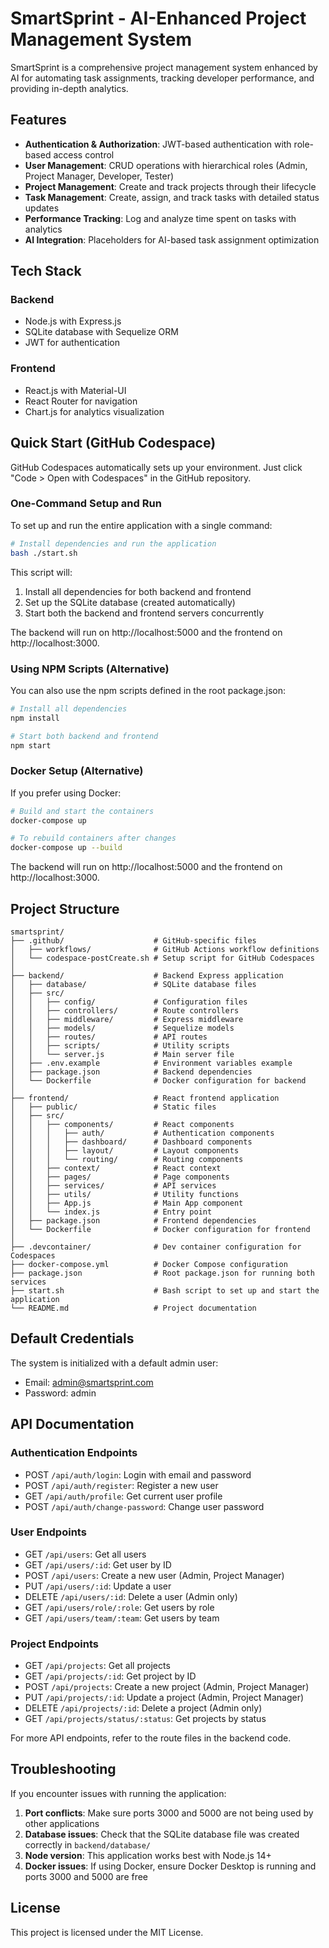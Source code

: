 # SmartSprint - AI-Enhanced Project Management System

SmartSprint is a comprehensive project management system enhanced by AI for automating task assignments, tracking developer performance, and providing in-depth analytics.

## Features

- **Authentication & Authorization**: JWT-based authentication with role-based access control
- **User Management**: CRUD operations with hierarchical roles (Admin, Project Manager, Developer, Tester)
- **Project Management**: Create and track projects through their lifecycle
- **Task Management**: Create, assign, and track tasks with detailed status updates
- **Performance Tracking**: Log and analyze time spent on tasks with analytics
- **AI Integration**: Placeholders for AI-based task assignment optimization

## Tech Stack

### Backend
- Node.js with Express.js
- SQLite database with Sequelize ORM
- JWT for authentication

### Frontend
- React.js with Material-UI
- React Router for navigation
- Chart.js for analytics visualization

## Quick Start (GitHub Codespace)

GitHub Codespaces automatically sets up your environment. Just click "Code > Open with Codespaces" in the GitHub repository.

### One-Command Setup and Run
To set up and run the entire application with a single command:

```bash
# Install dependencies and run the application
bash ./start.sh
```

This script will:
1. Install all dependencies for both backend and frontend
2. Set up the SQLite database (created automatically)
3. Start both the backend and frontend servers concurrently

The backend will run on http://localhost:5000 and the frontend on http://localhost:3000.

### Using NPM Scripts (Alternative)

You can also use the npm scripts defined in the root package.json:

```bash
# Install all dependencies
npm install

# Start both backend and frontend
npm start
```

### Docker Setup (Alternative)

If you prefer using Docker:

```bash
# Build and start the containers
docker-compose up

# To rebuild containers after changes
docker-compose up --build
```

The backend will run on http://localhost:5000 and the frontend on http://localhost:3000.

## Project Structure

```
smartsprint/
├── .github/                    # GitHub-specific files
│   ├── workflows/              # GitHub Actions workflow definitions
│   └── codespace-postCreate.sh # Setup script for GitHub Codespaces
│
├── backend/                    # Backend Express application
│   ├── database/               # SQLite database files
│   ├── src/
│   │   ├── config/             # Configuration files
│   │   ├── controllers/        # Route controllers
│   │   ├── middleware/         # Express middleware
│   │   ├── models/             # Sequelize models
│   │   ├── routes/             # API routes
│   │   ├── scripts/            # Utility scripts
│   │   └── server.js           # Main server file
│   ├── .env.example            # Environment variables example
│   ├── package.json            # Backend dependencies
│   └── Dockerfile              # Docker configuration for backend
│
├── frontend/                   # React frontend application
│   ├── public/                 # Static files
│   ├── src/
│   │   ├── components/         # React components
│   │   │   ├── auth/           # Authentication components
│   │   │   ├── dashboard/      # Dashboard components
│   │   │   ├── layout/         # Layout components
│   │   │   └── routing/        # Routing components
│   │   ├── context/            # React context
│   │   ├── pages/              # Page components
│   │   ├── services/           # API services
│   │   ├── utils/              # Utility functions
│   │   ├── App.js              # Main App component
│   │   └── index.js            # Entry point
│   ├── package.json            # Frontend dependencies
│   └── Dockerfile              # Docker configuration for frontend
│
├── .devcontainer/              # Dev container configuration for Codespaces
├── docker-compose.yml          # Docker Compose configuration
├── package.json                # Root package.json for running both services
├── start.sh                    # Bash script to set up and start the application
└── README.md                   # Project documentation
```

## Default Credentials

The system is initialized with a default admin user:
- Email: admin@smartsprint.com
- Password: admin

## API Documentation

### Authentication Endpoints
- POST `/api/auth/login`: Login with email and password
- POST `/api/auth/register`: Register a new user
- GET `/api/auth/profile`: Get current user profile
- POST `/api/auth/change-password`: Change user password

### User Endpoints
- GET `/api/users`: Get all users
- GET `/api/users/:id`: Get user by ID
- POST `/api/users`: Create a new user (Admin, Project Manager)
- PUT `/api/users/:id`: Update a user
- DELETE `/api/users/:id`: Delete a user (Admin only)
- GET `/api/users/role/:role`: Get users by role
- GET `/api/users/team/:team`: Get users by team

### Project Endpoints
- GET `/api/projects`: Get all projects
- GET `/api/projects/:id`: Get project by ID
- POST `/api/projects`: Create a new project (Admin, Project Manager)
- PUT `/api/projects/:id`: Update a project (Admin, Project Manager)
- DELETE `/api/projects/:id`: Delete a project (Admin only)
- GET `/api/projects/status/:status`: Get projects by status

For more API endpoints, refer to the route files in the backend code.

## Troubleshooting

If you encounter issues with running the application:

1. **Port conflicts**: Make sure ports 3000 and 5000 are not being used by other applications
2. **Database issues**: Check that the SQLite database file was created correctly in `backend/database/`
3. **Node version**: This application works best with Node.js 14+
4. **Docker issues**: If using Docker, ensure Docker Desktop is running and ports 3000 and 5000 are free

## License

This project is licensed under the MIT License. 